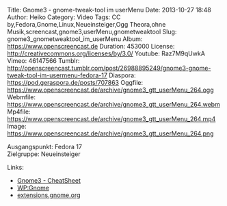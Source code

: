 Title: Gnome3 - gnome-tweak-tool im userMenu
Date: 2013-10-27 18:48
Author: Heiko
Category: Video
Tags: CC by,Fedora,Gnome,Linux,Neueinsteiger,Ogg Theora,ohne Musik,screencast,gnome3,userMenu,gnometweaktool
Slug: gnome3_gnometweaktool_im_userMenu
Album: https://www.openscreencast.de
Duration: 453000
License: http://creativecommons.org/licenses/by/3.0/
Youtube: Raz7M9qUwkA
Vimeo: 46147566
Tumblr: http://openscreencast.tumblr.com/post/26988895249/gnome3-gnome-tweak-tool-im-usermenu-fedora-17
Diaspora: https://pod.geraspora.de/posts/707863
Oggfile: https://www.openscreencast.de/archive/gnome3_gtt_userMenu_264.ogg
Webmfile: https://www.openscreencast.de/archive/gnome3_gtt_userMenu_264.webm
Mp4file: https://www.openscreencast.de/archive/gnome3_gtt_userMenu_264.mp4
Image: https://www.openscreencast.de/archive/gnome3_gtt_userMenu_264.png

Ausgangspunkt: Fedora 17  
Zielgruppe: Neueinsteiger  

Links:

  * [Gnome3 - CheatSheet](http://live.gnome.org/GnomeShell/CheatSheet "Link zu gnome.org" )
  * [WP:Gnome](http://de.wikipedia.org/wiki/Gnome "Link zu Wikipedia Gnome" )
  * [extensions.gnome.org](http://extensions.gnome.org "Link zu extensions von gnome3" )

